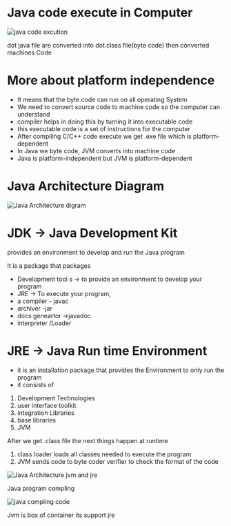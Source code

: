 # Java code execute in Computer
![java code excution](https://github.com/Gokilp/Java-_Dsa_-Notes/assets/76507378/1089350f-93cf-46f3-8dcc-24751076d516)


dot java file are converted into dot.class file(byte code)  then converted machines Code

# More about platform independence

- It means that the byte code can run on all operating System
- We need to convert source code to machine code so the computer can understand
- compiler helps in doing this by turning it into executable code
- this  executable code is a set of instructions for the computer
- After compiling C/C++ code execute we get .exe  file which is platform-dependent
- In Java we byte code, JVM converts into machine code
- Java is platform-independent but JVM is platform-dependent

# Java Architecture Diagram


![Java Architecture digram](https://github.com/Gokilp/Java-_Dsa_-Notes/assets/76507378/46b78491-f340-4437-9392-e09c108abd21)

# JDK  → Java Development  Kit

provides an environment to develop and run the Java program 

It is a package that packages 

- Development tool s → to provide an environment to develop your program
- JRE →  To execute your program,
- a compiler - javac
- archiver -jar
- docs geneartor →javadoc
- interpreter /Loader

# JRE → Java Run time Environment

 

- it is  an installation package that provides  the Environment to only run the program
- it consists of
1. Development Technologies
2. user interface toolkit 
3. integration Libraries 
4. base libraries 
5. JVM

After we get .class file the next things happen at runtime 

1. class loader loads all classes needed to execute the program 
2. JVM sends code to byte coder verifier to check the format of the code 

![Java Architecture  jvm and jre](https://github.com/Gokilp/Java-_Dsa_-Notes/assets/76507378/44e64bd4-3f4f-4e74-8390-c5803eba4853)


Java program compling 

![java compling code](https://github.com/Gokilp/Java-_Dsa_-Notes/assets/76507378/369dbff6-6554-470c-9725-e0335fb60af6)


Jvm is box of container its support jre
